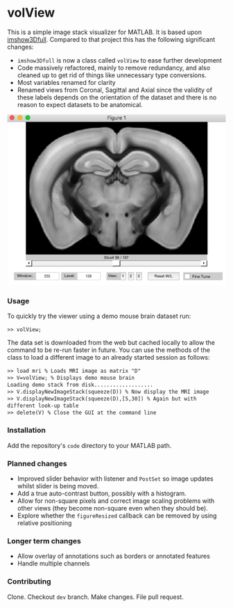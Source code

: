 # volView
This is a simple image stack visualizer for MATLAB. 
It is based upon [imshow3Dfull](https://www.mathworks.com/matlabcentral/fileexchange/47463-imshow3dfull). 
Compared to that project this has the following significant changes:
* `imshow3Dfull` is now a class called `volView` to ease further development
* Code massively refactored, mainly to remove redundancy, and also cleaned up to get rid of things like unnecessary type conversions.
* Most variables renamed for clarity
* Renamed views from Coronal, Sagittal and Axial since the validity of these labels depends on the orientation of the dataset and there is no reason to expect datasets to be anatomical. 


<img src="images/screenShot.png" />


### Usage
To quickly try the viewer using a demo mouse brain dataset run:
```
>> volView;
```
The data set is downloaded from the web but cached locally to allow the command to be re-run faster in future.
You can use the methods of the class to load a different image to an already started session as follows:

```
>> load mri % Loads MRI image as matrix "D"
>> V=volView; % Displays demo mouse brain
Loading demo stack from disk...................
>> V.displayNewImageStack(squeeze(D)) % Now display the MRI image
>> V.displayNewImageStack(squeeze(D),[5,30]) % Again but with different look-up table
>> delete(V) % Close the GUI at the command line
```


### Installation
Add the repository's `code` directory to your MATLAB path. 


### Planned changes
* Improved slider behavior with listener and `PostSet` so image updates whilst slider is being moved.
* Add a true auto-contrast button, possibly with a histogram. 
* Allow for non-square pixels and correct image scaling problems with other views (they become non-square even when they should be).
* Explore whether the `figureResized` callback can be removed by using relative positioning 


### Longer term changes
* Allow overlay of annotations such as borders or annotated features
* Handle multiple channels


### Contributing
Clone. Checkout `dev` branch. Make changes. File pull request. 
